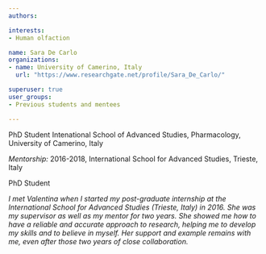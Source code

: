 ```yaml
---
authors:

interests:
- Human olfaction

name: Sara De Carlo
organizations:
- name: University of Camerino, Italy
  url: "https://www.researchgate.net/profile/Sara_De_Carlo/"

superuser: true
user_groups:
- Previous students and mentees

---
```

PhD Student Intenational School of Advanced Studies, Pharmacology, University of Camerino, Italy

*Mentorship:*
2016-2018, International School for Advanced Studies, Trieste, Italy

PhD Student

*I met Valentina when I started my post-graduate internship at the International School for Advanced Studies (Trieste, Italy) in 2016. She was my supervisor as well as my mentor for two years. She showed me how to have a reliable and accurate approach to research, helping me to develop my skills and to believe in myself. Her support and example remains with me, even after those two years of close collaboration.*
